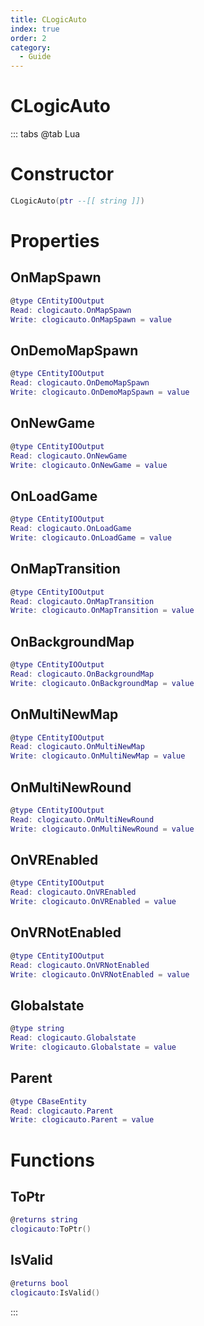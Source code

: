 ```yaml
---
title: CLogicAuto
index: true
order: 2
category:
  - Guide
---
```


# CLogicAuto

::: tabs
@tab Lua
# Constructor
```lua
CLogicAuto(ptr --[[ string ]])
```
# Properties
## OnMapSpawn 
```lua
@type CEntityIOOutput
Read: clogicauto.OnMapSpawn
Write: clogicauto.OnMapSpawn = value
```
## OnDemoMapSpawn 
```lua
@type CEntityIOOutput
Read: clogicauto.OnDemoMapSpawn
Write: clogicauto.OnDemoMapSpawn = value
```
## OnNewGame 
```lua
@type CEntityIOOutput
Read: clogicauto.OnNewGame
Write: clogicauto.OnNewGame = value
```
## OnLoadGame 
```lua
@type CEntityIOOutput
Read: clogicauto.OnLoadGame
Write: clogicauto.OnLoadGame = value
```
## OnMapTransition 
```lua
@type CEntityIOOutput
Read: clogicauto.OnMapTransition
Write: clogicauto.OnMapTransition = value
```
## OnBackgroundMap 
```lua
@type CEntityIOOutput
Read: clogicauto.OnBackgroundMap
Write: clogicauto.OnBackgroundMap = value
```
## OnMultiNewMap 
```lua
@type CEntityIOOutput
Read: clogicauto.OnMultiNewMap
Write: clogicauto.OnMultiNewMap = value
```
## OnMultiNewRound 
```lua
@type CEntityIOOutput
Read: clogicauto.OnMultiNewRound
Write: clogicauto.OnMultiNewRound = value
```
## OnVREnabled 
```lua
@type CEntityIOOutput
Read: clogicauto.OnVREnabled
Write: clogicauto.OnVREnabled = value
```
## OnVRNotEnabled 
```lua
@type CEntityIOOutput
Read: clogicauto.OnVRNotEnabled
Write: clogicauto.OnVRNotEnabled = value
```
## Globalstate 
```lua
@type string
Read: clogicauto.Globalstate
Write: clogicauto.Globalstate = value
```
## Parent 
```lua
@type CBaseEntity
Read: clogicauto.Parent
Write: clogicauto.Parent = value
```
# Functions
## ToPtr
```lua
@returns string
clogicauto:ToPtr()
```
## IsValid
```lua
@returns bool
clogicauto:IsValid()
```

:::